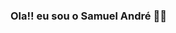 ### Ola!! eu sou o Samuel André 👋😀

<!--
**Samuel48114/Samuel48114** is a ✨ _special_ ✨ repository because its `README.md` (this file) appears on your GitHub profile.

Here are some ideas to get you started:

- 🌱 Estudando: phyton
- 📫 contate-me no email: Samuel"> 

<div>
<a href="https://beacons.ai/com/Samuel">
<img height="180em" src = https://github-readme-stats.vercel.app/api?username =Samuel&Show_icons=true&theme=dracul&include_all_commits=true&count_private=true"/>
<img height="180em" src = https://github-readme-stats.vercel.app/api/top-langs?username=Samuel&layout=compact&langs_count=16&theme=dracula"/>
</div>
